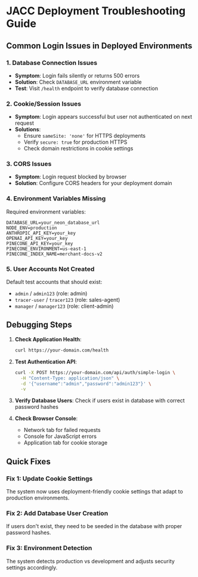 # JACC Deployment Troubleshooting Guide

## Common Login Issues in Deployed Environments

### 1. Database Connection Issues
- **Symptom**: Login fails silently or returns 500 errors
- **Solution**: Check `DATABASE_URL` environment variable
- **Test**: Visit `/health` endpoint to verify database connection

### 2. Cookie/Session Issues
- **Symptom**: Login appears successful but user not authenticated on next request
- **Solutions**:
  - Ensure `sameSite: 'none'` for HTTPS deployments
  - Verify `secure: true` for production HTTPS
  - Check domain restrictions in cookie settings

### 3. CORS Issues
- **Symptom**: Login request blocked by browser
- **Solution**: Configure CORS headers for your deployment domain

### 4. Environment Variables Missing
Required environment variables:
```
DATABASE_URL=your_neon_database_url
NODE_ENV=production
ANTHROPIC_API_KEY=your_key
OPENAI_API_KEY=your_key
PINECONE_API_KEY=your_key
PINECONE_ENVIRONMENT=us-east-1
PINECONE_INDEX_NAME=merchant-docs-v2
```

### 5. User Accounts Not Created
Default test accounts that should exist:
- `admin` / `admin123` (role: admin)
- `tracer-user` / `tracer123` (role: sales-agent)
- `manager` / `manager123` (role: client-admin)

## Debugging Steps

1. **Check Application Health**:
   ```bash
   curl https://your-domain.com/health
   ```

2. **Test Authentication API**:
   ```bash
   curl -X POST https://your-domain.com/api/auth/simple-login \
     -H "Content-Type: application/json" \
     -d '{"username":"admin","password":"admin123"}' \
     -v
   ```

3. **Verify Database Users**:
   Check if users exist in database with correct password hashes

4. **Check Browser Console**:
   - Network tab for failed requests
   - Console for JavaScript errors
   - Application tab for cookie storage

## Quick Fixes

### Fix 1: Update Cookie Settings
The system now uses deployment-friendly cookie settings that adapt to production environments.

### Fix 2: Add Database User Creation
If users don't exist, they need to be seeded in the database with proper password hashes.

### Fix 3: Environment Detection
The system detects production vs development and adjusts security settings accordingly.